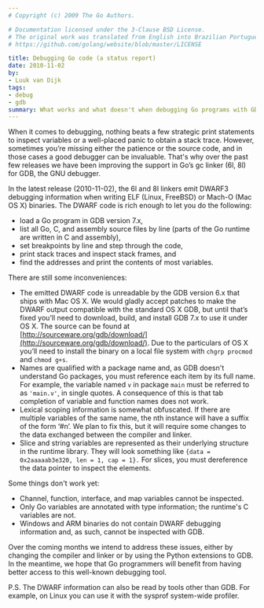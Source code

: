 ```yaml
---
# Copyright (c) 2009 The Go Authors.

# Documentation licensed under the 3-Clause BSD License.
# The original work was translated from English into Brazilian Portuguese.
# https://github.com/golang/website/blob/master/LICENSE

title: Debugging Go code (a status report)
date: 2010-11-02
by:
- Luuk van Dijk
tags:
- debug
- gdb
summary: What works and what doesn't when debugging Go programs with GDB.
---
```



When it comes to debugging, nothing beats a few strategic print statements
to inspect variables or a well-placed panic to obtain a stack trace.
However, sometimes you’re missing either the patience or the source code,
and in those cases a good debugger can be invaluable.
That's why over the past few releases we have been improving the support
in Go’s gc linker (6l,
8l) for GDB, the GNU debugger.

In the latest release (2010-11-02), the 6l and 8l linkers emit DWARF3 debugging
information when writing ELF (Linux,
FreeBSD) or Mach-O (Mac OS X) binaries.
The DWARF code is rich enough to let you do the following:

  - load a Go program in GDB version 7.x,
  - list all Go, C, and assembly source files by line (parts of the Go runtime are written in C and assembly),
  - set breakpoints by line and step through the code,
  - print stack traces and inspect stack frames, and
  - find the addresses and print the contents of most variables.

There are still some inconveniences:

  - The emitted DWARF code is unreadable by the GDB version 6.x that ships with Mac OS X.
    We would gladly accept patches to make the DWARF output compatible with
    the standard OS X GDB,
    but until that’s fixed you’ll need to download,
    build, and install GDB 7.x to use it under OS X.
    The source can be found at [http://sourceware.org/gdb/download/](http://sourceware.org/gdb/download/).
    Due to the particulars of OS X you’ll need to install the binary on a
    local file system with `chgrp procmod` and `chmod g+s`.
  - Names are qualified with a package name and,
    as GDB doesn't understand Go packages, you must reference each item by its full name.
    For example, the variable named `v` in package `main` must be referred to
    as `'main.v'`, in single quotes.
    A consequence of this is that tab completion of variable and function names does not work.
  - Lexical scoping information is somewhat obfuscated.
    If there are multiple variables of the same name,
    the nth instance will have a suffix of the form ‘#n’.
    We plan to fix this, but it will require some changes to the data exchanged
    between the compiler and linker.
  - Slice and string variables are represented as their underlying structure
    in the runtime library.
    They will look something like `{data = 0x2aaaaab3e320, len = 1, cap = 1}.` For slices,
    you must dereference the data pointer to inspect the elements.

Some things don't work yet:

  - Channel, function, interface, and map variables cannot be inspected.
  - Only Go variables are annotated with type information; the runtime's C variables are not.
  - Windows and ARM binaries do not contain DWARF debugging information and, as such, cannot be inspected with GDB.

Over the coming months we intend to address these issues,
either by changing the compiler and linker or by using the Python extensions to GDB.
In the meantime, we hope that Go programmers will benefit from having better
access to this well-known debugging tool.

P.S. The DWARF information can also be read by tools other than GDB.
For example, on Linux you can use it with the sysprof system-wide profiler.
